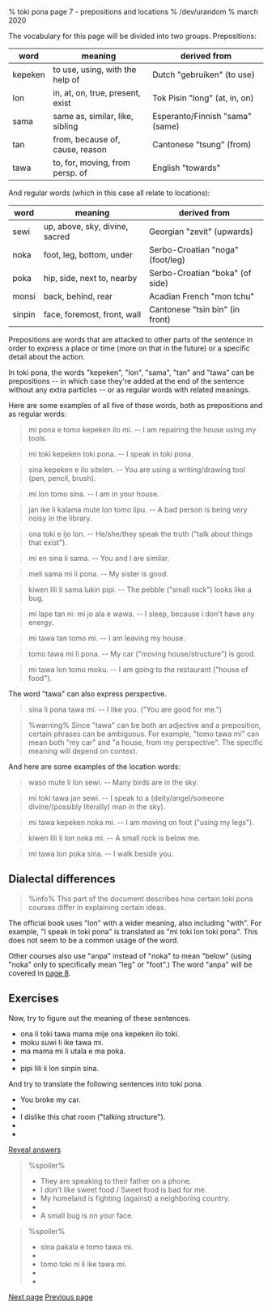 % toki pona page 7 - prepositions and locations
% /dev/urandom
% march 2020

The vocabulary for this page will be divided into two groups. Prepositions:

| word    | meaning                         | derived from                     |
|---------|---------------------------------|----------------------------------|
| kepeken | to use, using, with the help of | Dutch "gebruiken" (to use)       |
| lon     | in, at, on, true, present, exist| Tok Pisin "long" (at, in, on)    |
| sama    | same as, similar, like, sibling | Esperanto/Finnish "sama" (same)  |
| tan     | from, because of, cause, reason | Cantonese "tsung" (from)         |
| tawa    | to, for, moving, from persp. of | English "towards"                |

And regular words (which in this case all relate to locations):

| word    | meaning                         | derived from                     |
|---------|---------------------------------|----------------------------------|
| sewi    | up, above, sky, divine, sacred  | Georgian "zevit" (upwards)       |
| noka    | foot, leg, bottom, under        | Serbo-Croatian "noga" (foot/leg) |
| poka    | hip, side, next to, nearby      | Serbo-Croatian "boka" (of side)  |
| monsi   | back, behind, rear              | Acadian French "mon tchu"        |
| sinpin  | face, foremost, front, wall     | Cantonese "tsin bin" (in front)  |

Prepositions are words that are attacked to other parts of the sentence in order
to express a place or time (more on that in the future) or a specific detail
about the action.

In toki pona, the words "kepeken", "lon", "sama", "tan" and "tawa" can be
prepositions -- in which case they're added at the end of the sentence without
any extra particles -- or as regular words with related meanings.

Here are some examples of all five of these words, both as prepositions and as
regular words:

> mi pona e tomo kepeken ilo mi. -- I am repairing the house using my tools.

> mi toki kepeken toki pona. -- I speak in toki pona.

> sina kepeken e ilo sitelen. -- You are using a writing/drawing tool (pen,
> pencil, brush).

> mi lon tomo sina. -- I am in your house.

> jan ike li kalama mute lon tomo lipu. -- A bad person is being very noisy
> in the library.

> ona toki e ijo lon. -- He/she/they speak the truth ("talk about things that
> exist").

> mi en sina li sama. -- You and I are similar.

> meli sama mi li pona. -- My sister is good.

> kiwen lili li sama lukin pipi. -- The pebble ("small rock") looks like a bug.

> mi lape tan ni: mi jo ala e wawa. -- I sleep, because i don't have any energy.

> mi tawa tan tomo mi. -- I am leaving my house.

> tomo tawa mi li pona. -- My car ("moving house/structure") is good.

> mi tawa lon tomo moku. -- I am going to the restaurant ("house of food").

The word "tawa" can also express perspective.

> sina li pona tawa mi. -- I like you. ("You are good for me.")

> %warning%
> Since "tawa" can be both an adjective and a preposition, certain phrases can
> be ambiguous. For example, "tomo tawa mi" can mean both "my car" and "a house,
> from my perspective". The specific meaning will depend on context.

And here are some examples of the location words:

> waso mute li lon sewi. -- Many birds are in the sky.

> mi toki tawa jan sewi. -- I speak to a (deity/angel/someone divine/(possibly
> literally) man in the sky).

> mi tawa kepeken noka mi. -- I am moving on foot ("using my legs").

> kiwen lili li lon noka mi. -- A small rock is below me.

> mi tawa lon poka sina. -- I walk beside you.

<!-- TODO add examples of poka, monsi, sinpin -->

## Dialectal differences

> %info%
> This part of the document describes how certain toki pona courses differ in
> explaining certain ideas.

The official book uses "lon" with a wider meaning, also including "with". For
example, "I speak in toki pona" is translated as "mi toki lon toki pona". This
does not seem to be a common usage of the word.

Other courses also use "anpa" instead of "noka" to mean "below" (using "noka"
only to specifically mean "leg" or "foot".) The word "anpa" will be covered in
[page 8](8.html).

## Exercises

Now, try to figure out the meaning of these sentences.

* ona li toki tawa mama mije ona kepeken ilo toki.
* moku suwi li ike tawa mi.
* ma mama mi li utala e ma poka.
* 
* pipi lili li lon sinpin sina.

And try to translate the following sentences into toki pona.

* You broke my car.
* 
* I dislike this chat room ("talking structure").
* 
* 

<a name="answers" href="#answers" onclick="revealSpoilers();">Reveal answers</a>

> %spoiler%
> * They are speaking to their father on a phone.
> * I don't like sweet food / Sweet food is bad for me.
> * My homeland is fighting (against) a neighboring country.
> * 
> * A small bug is on your face.

> %spoiler%
> * sina pakala e tomo tawa mi.
> * 
> * tomo toki ni li ike tawa mi.
> * 
> * 

[Next page](8.html) [Previous page](6.html)


